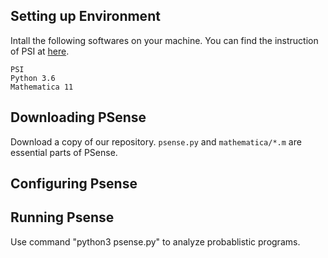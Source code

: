 
## Setting up Environment

Intall the following softwares on your machine. You can find the instruction of PSI at [here](https://github.com/eth-srl/psi).
```
PSI
Python 3.6
Mathematica 11
```

## Downloading PSense

Download a copy of our repository. `psense.py` and  `mathematica/*.m` are essential parts of PSense.

## Configuring Psense



## Running Psense

Use command "python3 psense.py" to analyze probablistic programs.

